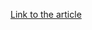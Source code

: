 [Link to the article](https://blog.eclecticiq.com/2021s-challenges-highlight-the-need-for-intelligence-based-cyber-defense?hsLang=en)
